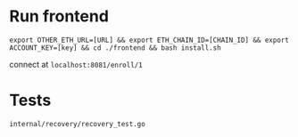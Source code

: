 # Run frontend
`export OTHER_ETH_URL=[URL] && export ETH_CHAIN_ID=[CHAIN_ID] && export ACCOUNT_KEY=[key] && cd ./frontend && bash install.sh`

connect at `localhost:8081/enroll/1`
# Tests
`internal/recovery/recovery_test.go`